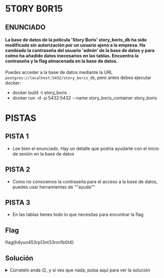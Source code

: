 # 5T0RY B0R15
## ENUNCIADO
<h4>
La base de datos de la película 'Story Boris' story_boris_db
ha sido modificada sin autorización por un usuario
ajeno a la empresa. Ha cambiado la contraseña del usuario
'admin' de la base de datos y para colmo ha añadido datos inecesarios
en las tablas. Encuentra la contraseña y la flag almacenada en la base de datos.</h4>

Puedes acceder a la base de datos mediante la URL `postgres://localhost:5432/story_boris_db`, pero antes debes ejecutar docker:
- docker build -t story_boris .
- docker run -d -p 5432:5432 --name story_boris_container story_boris


# PISTAS
## PISTA 1
- Lee bien el enunciado. Hay un detalle que podría ayudarte con el inicio de sesión en la base de datos
  
## PISTA 2
- Como no conocemos la contraseña para el acceso a la base de datos, puedes usar herramientas de ""ayuda""

## PISTA 3
- En las tablas tienes todo lo que necesitas para encontrar la flag

## Flag
flag{h4yun453rp13nt33nm1b0t4}

## Solución
<details>
    <summary> Cúrratelo anda 😉, y si ves que nada, pulsa aquí para ver la solución</summary>
    - Realizar ataque con hydra: hydra -l admin -P file.log postgres://localhost:5432/story_boris_db
    - Conectar a la base de datos: psql -h localhost -U admin -d story_boris_db
    - Realizar las consultas a las tablas para ver pistas en las columnas 'fl' y 'ag' de las tablas 'songs' y 'users'
</details>